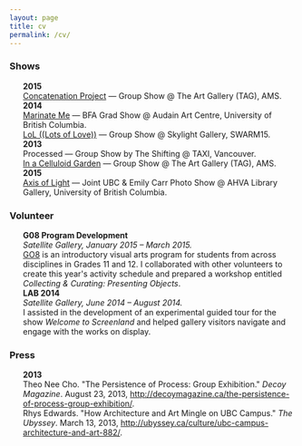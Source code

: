 ```yaml
---
layout: page
title: cv
permalink: /cv/
---
```



### Shows

<ul style="list-style-type:none">
  <li>
    <strong>2015</strong><br />
    <a title="Concatenation Project"
    href="http://www.concatenationproject.com/about/">
    Concatenation Project</a> — Group Show @ The Art Gallery (TAG), AMS.
  </li>
  <li>
    <strong>2014</strong><br />
    <a title="AHVA Department Website" href="http://gallery.ahva.ubc.ca/2014/04/04/marinate-me-ubc-2014-bfaba-visual-art-graduating-exhibition/">
    Marinate Me</a> — BFA Grad Show @ Audain Art Centre, University of British Columbia. <br />
    <a title="PAARC SWARM"
    href="http://www.paarc.ca/swarm15/">
    LoL ((Lots of Love))</a> — Group Show @ Skylight Gallery, SWARM15.
  </li>
  <li>
    <strong>2013</strong><br />
    Processed — Group Show by The Shifting @ TAXI, Vancouver. <br />
    <a title="AHVA Department Website"
    href="http://www.ahva.ubc.ca/eventsDetails.cfm?EventID=1168&EventTypeNumID=20">
    In a Celluloid Garden</a> — Group Show @ The Art Gallery (TAG), AMS.
  </li>
  <li>
    <strong>2015</strong><br />
    <a title="AHVA Department Website"
    href="http://gallery.ahva.ubc.ca/2011/11/15/axis-of-light/">
    Axis of Light</a> — Joint UBC & Emily Carr Photo Show @ AHVA Library Gallery, University of British Columbia.
  </li>
</ul>

### Volunteer

<ul style="list-style-type:none">
  <li>
     <strong>G08 Program Development</strong><br />
     <em>Satellite Gallery, January 2015 – March 2015.</em> <br />
     <a href="http://www.satellitegallery.ca/go8.html">GO8</a> is an
    introductory visual arts program for students from across disciplines in Grades 11 and 12. I collaborated with other volunteers to create this year's activity schedule and prepared a workshop entitled <em>Collecting & Curating: Presenting Objects</em>. 
  </li>

  <li>
     <strong>LAB 2014</strong><br />
     <em>Satellite Gallery, June 2014 – August 2014.</em> <br />
     I assisted in the development of an experimental guided tour for the show
    <em>Welcome to Screenland</em> and helped gallery visitors navigate and
    engage with the works on display.
  </li>
</ul>

### Press
<ul style="list-style-type:none">
  <li>
      <strong>2013</strong> <br />
      Theo Nee Cho. "The Persistence of Process: Group Exhibition." <em>Decoy Magazine</em>. August 23, 2013, <a title="Decoy Magazine" href="http://decoymagazine.ca/the-persistence-of-process-group-exhibition/">http://decoymagazine.ca/the-persistence-of-process-group-exhibition/</a>. <br />
Rhys Edwards. "How Architecture and Art Mingle on UBC Campus." <em>The Ubyssey</em>. March 13, 2013, <a title="The Ubyssey" href="http://ubyssey.ca/culture/ubc-campus-architecture-and-art-882/">http://ubyssey.ca/culture/ubc-campus-architecture-and-art-882/</a>.
  </li>
</ul>
